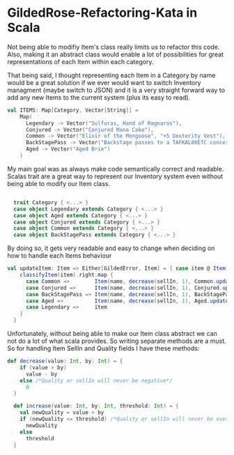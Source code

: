 # GildedRose-Refactoring-Kata in Scala

Not being able to modifiy Item's class really limits us to refactor this code. Also, making it an abstract class would enable a lot of possibilities for great representations of each Item within each category.

That being said,
I thought representing each Item in a Category by name would be a great solution if we ever would want to switch Inventory managment (maybe switch to JSON) and it is a very straight forward way to add any new Items to the current system (plus its easy to read).
```scala
val ITEMS: Map[Category, Vector[String]] =
    Map(
      Legendary -> Vector("Sulfuras, Hand of Ragnaros"),
      Conjured -> Vector("Conjured Mana Cake"),
      Common -> Vector("Elixir of the Mongoose", "+5 Dexterity Vest"),
      BackStagePass -> Vector("Backstage passes to a TAFKAL80ETC concert"),
      Aged -> Vector("Aged Brie")
    )
```

My main goal was as always make code semantically correct and readable. Scalas trait are a great way to represent our Inventory system even without being able to modify our Item class.

```scala

  trait Category { <...> }
  case object Legendary extends Category { <...> }
  case object Aged extends Category { <...> }
  case object Conjured extends Category { <...> }
  case object Common extends Category { <...> }
  case object BackStagePass extends Category { <...> }
  ```

By doing so, it gets very readable and easy to change when deciding on how to handle each Items behaviour

```scala
val updateItem: Item => Either[GildedError, Item] = { case item @ Item(name, sellIn, quality) =>
    classifyItem(item).right.map {
      case Common =>        Item(name, decrease(sellIn, 1), Common.updateQuality(sellIn, quality))
      case Conjured =>      Item(name, decrease(sellIn, 1), Conjured.updateQuality(sellIn, quality))
      case BackStagePass => Item(name, decrease(sellIn, 1), BackStagePass.updateQuality(sellIn, quality))
      case Aged =>          Item(name, decrease(sellIn, 1), Aged.updateQuality(sellIn, quality))
      case Legendary =>     item
    }
  }
```

Unfortunately, without being able to make our Item class abstract we can not do a lot of what scala provides. So writing separate methods are a must. So for handling Item SellIn and Quality fields I have these methods:

```scala
def decrease(value: Int, by: Int) = {
    if (value > by)
      value - by
    else /*Quality or sellIn will never be negative*/
      0
  }

  def increase(value: Int, by: Int, threshold: Int) = {
    val newQuality = value + by
    if (newQuality <= threshold) /*Quality or sellIn will never be over a specific threshold*/
      newQuality
    else
      threshold
  }
```

